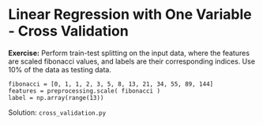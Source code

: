 # Linear Regression with One Variable - Cross Validation

**Exercise:** Perform train-test splitting on the input data, where the features are scaled fibonacci values, and labels are their corresponding indices. Use 10% of the data as testing data.

```
fibonacci = [0, 1, 1, 2, 3, 5, 8, 13, 21, 34, 55, 89, 144]
features = preprocessing.scale( fibonacci )
label = np.array(range(13))
```

Solution: `cross_validation.py`


